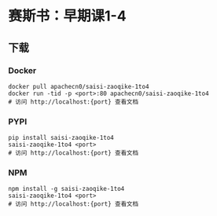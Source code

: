 # 赛斯书：早期课1-4

## 下载

### Docker

```
docker pull apachecn0/saisi-zaoqike-1to4
docker run -tid -p <port>:80 apachecn0/saisi-zaoqike-1to4
# 访问 http://localhost:{port} 查看文档
```

### PYPI

```
pip install saisi-zaoqike-1to4
saisi-zaoqike-1to4 <port>
# 访问 http://localhost:{port} 查看文档
```

### NPM

```
npm install -g saisi-zaoqike-1to4
saisi-zaoqike-1to4 <port>
# 访问 http://localhost:{port} 查看文档
```
